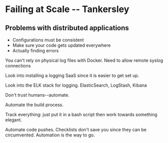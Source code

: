 # Failing at Scale -- Tankersley

## Problems with distributed applications

- Configurations must be consistent
- Make sure your code gets updated everywhere
- Actually finding errors

You can't rely on physical log files with Docker.  Need to allow remote syslog connections

Look into installing a logging SaaS since it is easier to get set up.

Look into the ELK stack for logging.  ElasticSearch,  LogStash, Kibana  

Don't trust humans--automate.

Automate the build process.  

Track everything: just put it in a bash script then work towards something elegant.  


Automate code pushes.  Checklists don't save you since they can be circumvented.   Automation is the way to go.  




